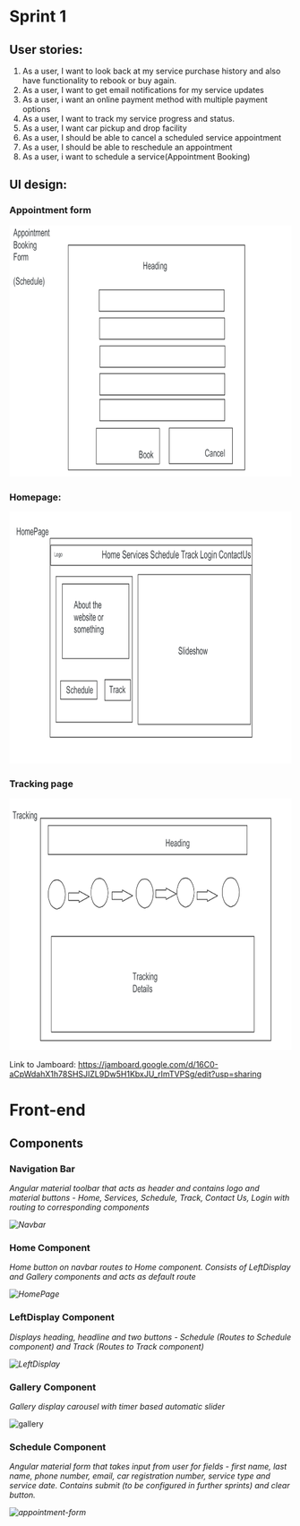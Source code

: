 # Sprint 1

## User stories:
1.	As a user, I want to look back at my service purchase history and also have functionality to rebook or buy again.
2.	As a user, I want to get email notifications for my service updates
3.	As a user, i want an online payment method with multiple payment options
4.	As a user, I want to track my service progress and status.
5.	As a user, I want car pickup and drop facility
6.	As a user, I should be able to cancel a scheduled service appointment
7.	As a user, I should be able to reschedule an appointment
8.	As a user, i want to schedule a service(Appointment Booking)

## UI design:

### Appointment form
<img src="https://github.com/bawejahritik/AutoServ/blob/main/UI/Appointment%20Booking%20Form.png" style="width:600px;height:450px;">
  
### Homepage:
<img src= "https://github.com/bawejahritik/AutoServ/blob/main/UI/HomePage_V2.png" style="width:600px;height:450px;">
 
### Tracking page
<img src= "https://github.com/bawejahritik/AutoServ/blob/main/UI/Tracking.png" style="width:600px;height:450px;">

Link to Jamboard: https://jamboard.google.com/d/16C0-aCpWdahX1h78SHSJIZL9Dw5H1KbxJU_rImTVPSg/edit?usp=sharing

# Front-end

## Components

### Navigation Bar
<p><em>Angular material toolbar that acts as header and contains logo and material buttons - Home, Services, Schedule, Track, Contact Us, Login with routing to corresponding components</em><p>
<p><em><img src="https://user-images.githubusercontent.com/42437530/152621862-f2a88983-adf6-42cf-b772-f374b5ecc9b3.png" alt="Navbar"></em><p>

### Home Component
<p><em>Home button on navbar routes to Home component. Consists of LeftDisplay and Gallery components and acts as default route</em><p>
<p><em><img src="https://user-images.githubusercontent.com/42437530/152622955-ba67de4d-fddf-47e7-a1cd-90f45ef5c119.png" alt="HomePage"></em><p>

### LeftDisplay Component
<p><em>Displays heading, headline and two buttons - Schedule (Routes to Schedule component) and Track (Routes to Track component)</em><p>
<p><em><img src="https://user-images.githubusercontent.com/42437530/152623089-8efeaad3-de0a-4214-aef8-226ef064a2e0.png" alt="LeftDisplay" style="width:600px;height:450px;"></em><p>

### Gallery Component
<p><em>Gallery display carousel with timer based automatic slider</em><p>
<p><img src="https://user-images.githubusercontent.com/42437530/152623476-c86bb886-9f87-4365-a683-06e043cc9fc4.png" alt="gallery" style="width:600px;height:450px;"></p>

### Schedule Component
<p><em>Angular material form that takes input from user for fields - first name, last name, phone number, email, car registration number, service type and service date. Contains submit (to be configured in further sprints) and clear button. 
<p><img src="https://user-images.githubusercontent.com/42437530/152623775-4c76d481-a31d-4c6d-a136-1501a268b763.png" alt="appointment-form"></p>
